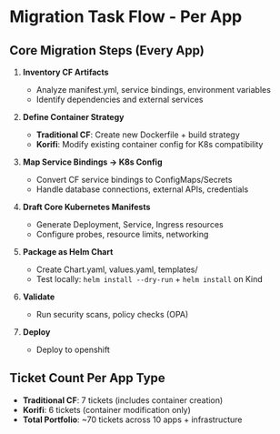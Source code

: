 # Migration Task Flow - Per App

## Core Migration Steps (Every App)

1. **Inventory CF Artifacts**
   - Analyze manifest.yml, service bindings, environment variables
   - Identify dependencies and external services

2. **Define Container Strategy**
   - **Traditional CF**: Create new Dockerfile + build strategy
   - **Korifi**: Modify existing container config for K8s compatibility

3. **Map Service Bindings → K8s Config**
   - Convert CF service bindings to ConfigMaps/Secrets
   - Handle database connections, external APIs, credentials

4. **Draft Core Kubernetes Manifests**
   - Generate Deployment, Service, Ingress resources
   - Configure probes, resource limits, networking

5. **Package as Helm Chart**
   - Create Chart.yaml, values.yaml, templates/
   - Test locally: `helm install --dry-run` + `helm install` on Kind

6. **Validate**
   - Run security scans, policy checks (OPA)

7. **Deploy**
   - Deploy to openshift

## Ticket Count Per App Type
- **Traditional CF**: 7 tickets (includes container creation)
- **Korifi**: 6 tickets (container modification only)
- **Total Portfolio**: ~70 tickets across 10 apps + infrastructure